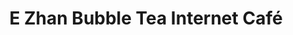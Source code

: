 ---
title: "E Zhan Bubble Tea Internet Café"
url: /toronto/e-zhan-bubble-tea-internet-cafe/
shop: Lebensmittel
---